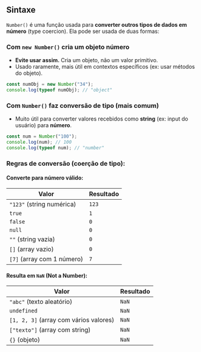 ## Sintaxe

`Number()` é uma função usada para **converter outros tipos de dados em número** (type coercion). Ela pode ser usada de duas formas:

### Com `new Number()` cria um objeto número

- **Evite usar assim.** Cria um objeto, não um valor primitivo.
- Usado raramente, mais útil em contextos específicos (ex: usar métodos do objeto).

```js
const numObj = new Number("34");
console.log(typeof numObj); // "object"
```

### Com `Number()` faz conversão de tipo (mais comum)

- Muito útil para converter valores recebidos como **string** (ex: input do usuário) para **número**.

```js
const num = Number("100");
console.log(num); // 100
console.log(typeof num); // "number"
```

### Regras de conversão (coerção de tipo):

#### Converte para número válido:

| Valor                      | Resultado |
| -------------------------- | --------- |
| `"123"` (string numérica)  | `123`     |
| `true`                     | `1`       |
| `false`                    | `0`       |
| `null`                     | `0`       |
| `""` (string vazia)        | `0`       |
| `[]` (array vazio)         | `0`       |
| `[7]` (array com 1 número) | `7`       |
#### Resulta em `NaN` (Not a Number):

| Valor                                  | Resultado |
| -------------------------------------- | --------- |
| `"abc"` (texto aleatório)              | `NaN`     |
| `undefined`                            | `NaN`     |
| `[1, 2, 3]` (array com vários valores) | `NaN`     |
| `["texto"]` (array com string)         | `NaN`     |
| `{}` (objeto)                          | `NaN`     |
